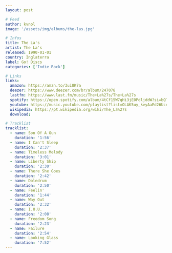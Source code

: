 ```yaml
---
layout: post

# Feed
author: kvnol
image: '/assets/img/albums/the-las.jpg'

# Infos
title: The La's
artist: The La's
released: 1990-01-01
country: Inglaterra
label: Go! Discs
categories: ['Indie Rock']

# Links
links:
  amazon: https://amzn.to/3ui8K7a
  deezer: https://www.deezer.com/br/album/247078
  lastfm: https://www.last.fm/music/The+La%27s/The+La%27s
  spotify: https://open.spotify.com/album/4tCf15W7qHi3jE0PdljddW?si=bQTssxcaQmOLQE7hORWWxQ
  youtube: https://music.youtube.com/playlist?list=OLAK5uy_kvyAaEd26UceJm6r-gg3ghLnpfs3EU14A
  wikipedia: https://pt.wikipedia.org/wiki/The_La%27s
  download:

# Tracklist
tracklist:
  - name: Son Of A Gun
    duration: '1:56'
  - name: I Can't Sleep
    duration: '2:37'
  - name: Timeless Melody
    duration: '3:01'
  - name: Liberty Ship
    duration: '2:30'
  - name: There She Goes
    duration: '2:42'
  - name: Doledrum
    duration: '2:50'
  - name: Feelin'
    duration: '1:44'
  - name: Way Out
    duration: '2:32'
  - name: I.O.U.
    duration: '2:08'
  - name: Freedom Song
    duration: '2:23'
  - name: Failure
    duration: '2:54'
  - name: Looking Glass
    duration: '7:52'
---
```

